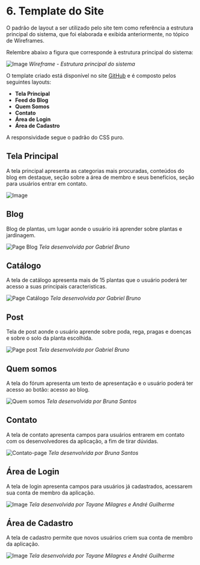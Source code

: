 


# 6. Template do Site

O padrão de layout a ser utilizado pelo site tem como referência a estrutura principal do sistema, que foi elaborada e exibida anteriormente, no tópico de Wireframes.

Relembre abaixo a figura que corresponde à estrutura principal do sistema:

![Image](https://user-images.githubusercontent.com/107009327/232168090-30bf3f50-7d81-4e40-be9a-66a0c3891a51.png)
_Wireframe - Estrutura principal do sistema_


O template criado está disponível no site [GitHub](https://github.com/ICEI-PUC-Minas-PMV-ADS/pmv-ads-2023-1-e1-proj-web-t1-projeto-cultivo-de-plantas/tree/main/src/Home) e é composto pelos seguintes layouts:

- **Tela Principal**
- **Feed do Blog**
- **Quem Somos**
- **Contato**
- **Área de Login**
- **Área de Cadastro**

A responsividade segue o padrão do CSS puro.

## Tela Principal
A tela principal apresenta as categorias mais procuradas, conteúdos do blog em destaque, seção sobre a área de membro e seus benefícios, seção para usuários entrar em contato.

![Image](https://github.com/ICEI-PUC-Minas-PMV-ADS/pmv-ads-2023-1-e1-proj-web-t1-projeto-cultivo-de-plantas/assets/107009327/a0bc87a1-390b-4b74-995a-e1d12689bfa7)


## Blog
Blog de plantas, um lugar aonde o usuário irá aprender sobre plantas e jardinagem.

![Page Blog](https://github.com/ICEI-PUC-Minas-PMV-ADS/pmv-ads-2023-1-e1-proj-web-t1-projeto-cultivo-de-plantas/assets/114627827/8b1d635e-5e7f-46a1-ab76-a04dae169f17)
_Tela desenvolvida por Gabriel Bruno_

## Catálogo
A tela de catálogo apresenta mais de 15 plantas que o usuário poderá ter acesso a suas principais caracteristicas.

![Page Catálogo](https://github.com/ICEI-PUC-Minas-PMV-ADS/pmv-ads-2023-1-e1-proj-web-t1-projeto-cultivo-de-plantas/assets/114627827/5c13fb74-ac86-4ebf-8fa2-3e7e8a705c8d)
_Tela desenvolvida por Gabriel Bruno_

## Post
Tela de post aonde o usuário aprende sobre poda, rega, pragas e doenças e sobre o solo da planta escolhida.

![Page post](https://github.com/ICEI-PUC-Minas-PMV-ADS/pmv-ads-2023-1-e1-proj-web-t1-projeto-cultivo-de-plantas/assets/114627827/dd73f0e1-1125-49b5-b46c-617f814bbe00)
_Tela desenvolvida por Gabriel Bruno_


## Quem somos
A tela do fórum apresenta um texto de apresentação e o usuário poderá ter acesso ao botão: acesso ao blog.

![Quem somos](https://github.com/ICEI-PUC-Minas-PMV-ADS/pmv-ads-2023-1-e1-proj-web-t1-projeto-cultivo-de-plantas/assets/107646150/d6911adf-5d7f-467b-ac67-04752b84f76f)
_Tela desenvolvida por Bruna Santos_

## Contato
A tela de contato apresenta campos para usuários entrarem em contato com os desenvolvedores da aplicação, a fim de tirar dúvidas.

![Contato-page](https://github.com/ICEI-PUC-Minas-PMV-ADS/pmv-ads-2023-1-e1-proj-web-t1-projeto-cultivo-de-plantas/assets/107646150/85269d6a-17c6-4558-8a29-f891463b3f0b)
_Tela desenvolvida por Bruna Santos_


## Área de Login
A tela de login apresenta campos para usuários já cadastrados, acessarem sua conta de membro da aplicação.

![Image](https://github.com/ICEI-PUC-Minas-PMV-ADS/pmv-ads-2023-1-e1-proj-web-t1-projeto-cultivo-de-plantas/assets/107009327/884661b2-f1e7-4f20-8f72-fcd50fb1532f)
_Tela desenvolvida por Tayane Milagres e André Guilherme_


## Área de Cadastro
A tela de cadastro permite que novos usuários criem sua conta de membro da aplicação.

![Image](https://github.com/ICEI-PUC-Minas-PMV-ADS/pmv-ads-2023-1-e1-proj-web-t1-projeto-cultivo-de-plantas/assets/107009327/9590a66d-dff3-42bf-8f36-e890b335f36f)
_Tela desenvolvida por Tayane Milagres e André Guilherme_


